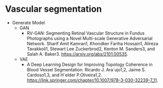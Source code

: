 # Vascular segmentation
* Generate Model
  * GAN
     * RV-GAN: Segmenting Retinal Vascular Structure in Fundus Photographs using a Novel Multi-scale Generative Adversarial Network. Sharif Amit Kamran1, Khondker Fariha Hossain1, Alireza Tavakkoli1, Stewart    Lee Zuckerbrod2, Kenton M. Sanders3, and Salah A. Baker3. https://arxiv.org/abs/2101.00535.
  * VAE
     * A Deep Learning Design for Improving Topology Coherence in Blood Vessel Segmentation.
       Ricardo J. Ara´ujo1,2, Jaime S. Cardoso1,3, and H´elder P.Oliveira1,2. 
       https://link.springer.com/chapter/10.1007/978-3-030-32239-7_11.
